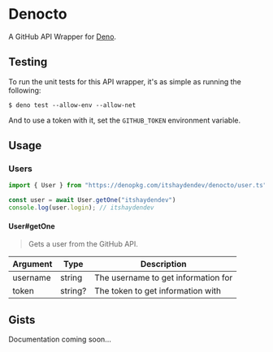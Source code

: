 # Denocto

A GitHub API Wrapper for [Deno](https://deno.land).

## Testing

To run the unit tests for this API wrapper, it's as simple as running the following:

```
$ deno test --allow-env --allow-net
```

And to use a token with it, set the `GITHUB_TOKEN` environment variable.

## Usage

### Users

```ts
import { User } from "https://denopkg.com/itshaydendev/denocto/user.ts"

const user = await User.getOne("itshaydendev")
console.log(user.login); // itshaydendev
```

#### User#getOne

> Gets a user from the GitHub API.

| Argument | Type    | Description                         |
|----------|---------|-------------------------------------|
| username | string  | The username to get information for |
| token    | string? | The token to get information with   |

## Gists

Documentation coming soon...
